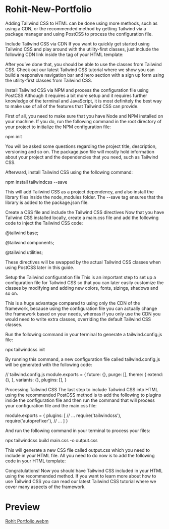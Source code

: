 ﻿# Rohit-New-Portfolio


Adding Tailwind CSS to HTML can be done using more methods, such as using a CDN, or the recommended method by getting Tailwind via a package manager and using PostCSS to process the configuration file.

Include Tailwind CSS via CDN
If you want to quickly get started using Tailwind CSS and play around with the utility-first classes, just include the following CDN link inside the <head> tag of your HTML template:

    
<link href="https://unpkg.com/tailwindcss@^1.0/dist/tailwind.min.css" rel="stylesheet">
    
After you’ve done that, you should be able to use the classes from Tailwind CSS. Check out our latest Tailwind CSS tutorial where we show you can build a responsive navigation bar and hero section with a sign up form using the utility-first classes from Tailwind CSS.

Install Tailwind CSS via NPM and process the configuration file using PostCSS
Although it requires a bit more setup and it requires further knowledge of the terminal and JavaScript, it is most definitely the best way to make use of all of the features that Tailwind CSS can provide.

First of all, you need to make sure that you have Node and NPM installed on your machine. If you do, run the following command in the root directory of your project to initialize the NPM configuration file:

    
npm init
    
You will be asked some questions regarding the project title, description, versioning and so on. The package.json file will mostly hold information about your project and the dependencies that you need, such as Tailwind CSS.

Afterward, install Tailwind CSS using the following command:

    
npm install tailwindcss --save
    
This will add Tailwind CSS as a project dependency, and also install the library files inside the node_modules folder. The --save tag ensures that the library is added to the package.json file.

Create a CSS file and include the Tailwind CSS directives
Now that you have Tailwind CSS installed locally, create a main.css file and add the following code to inject the Tailwind CSS code:

    
@tailwind base;

@tailwind components;

@tailwind utilities;
    
These directives will be swapped by the actual Tailwind CSS classes when using PostCSS later in this guide.

Setup the Tailwind configuration file
This is an important step to set up a configuration file for Tailwind CSS so that you can later easily customize the classes by modifying and adding new colors, fonts, sizings, shadows and so on.

This is a huge advantage compared to using only the CDN of the framework, because using the configuration file you can actually change the framework based on your needs, whereas if you only use the CDN you would need to write extra classes, overriding the default Tailwind CSS classes.

Run the following command in your terminal to generate a tailwind.config.js file:

    
npx tailwindcss init
    
By running this command, a new configuration file called tailwind.config.js will be generated with the following code:

    
// tailwind.config.js
module.exports = {
    future: {},
    purge: [],
    theme: {
    extend: {},
    },
    variants: {},
    plugins: [],
}
    
Processing Tailwind CSS
The last step to include Tailwind CSS into HTML using the recommended PostCSS method is to add the following to plugins inside the configuration file and then run the command that will process your configuration file and the main.css file:

    
module.exports = {
    plugins: [
    // ...
    require('tailwindcss'),
    require('autoprefixer'),
    // ...
    ]
}
    
And run the following command in your terminal to process your files:

    
npx tailwindcss build main.css -o output.css
    
This will generate a new CSS file called output.css which you need to include in your HTML file. All you need to do now is to add the following code in your HTML template:

    
<link href=”./output.css” rel=”stylesheet”>
    
Congratulations! Now you should have Tailwind CSS included in your HTML using the recommended method. If you want to learn more about how to use Tailwind CSS you can read our latest Tailwind CSS tutorial where we cover many aspects of the framework.



 # Preview 
[Rohit Portfolio.webm](https://github.com/user-attachments/assets/cab36b2d-a811-4266-9999-9ac8e7dd1711)
